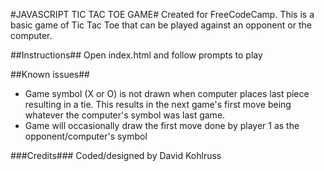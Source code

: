 #JAVASCRIPT TIC TAC TOE GAME#
Created for FreeCodeCamp.  This is a basic game of Tic Tac Toe that can be played against an opponent or the computer.

##Instructions##
Open index.html and follow prompts to play

##Known issues##
* Game symbol (X or O) is not drawn when computer places last piece resulting in a tie.  This results in the next game's first move being whatever the computer's symbol was last game.
* Game will occasionally draw the first move done by player 1 as the opponent/computer's symbol

###Credits###
Coded/designed by David Kohlruss